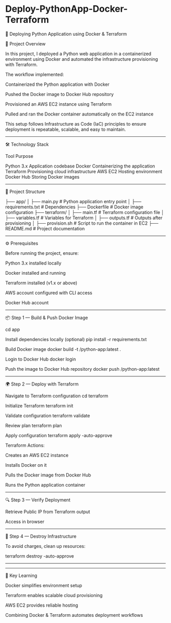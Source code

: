 # Deploy-PythonApp-Docker-Terraform
🚀 Deploying Python Application using Docker & Terraform

📖 Project Overview

In this project, I deployed a Python web application in a containerized environment using Docker and automated the infrastructure provisioning with Terraform.

The workflow implemented:

Containerized the Python application with Docker

Pushed the Docker image to Docker Hub repository

Provisioned an AWS EC2 instance using Terraform

Pulled and ran the Docker container automatically on the EC2 instance


This setup follows Infrastructure as Code (IaC) principles to ensure deployment is repeatable, scalable, and easy to maintain.


---

🛠 Technology Stack

Tool	Purpose

Python 3.x	Application codebase
Docker	Containerizing the application
Terraform	Provisioning cloud infrastructure
AWS EC2	Hosting environment
Docker Hub	Storing Docker images



---

📂 Project Structure

├── app/
│   ├── main.py               # Python application entry point
│   ├── requirements.txt      # Dependencies
├── Dockerfile                # Docker image configuration
├── terraform/
│   ├── main.tf               # Terraform configuration file
│   ├── variables.tf          # Variables for Terraform
│   ├── outputs.tf            # Outputs after provisioning
│   ├── provision.sh          # Script to run the container in EC2
├── README.md                 # Project documentation


---

⚙️ Prerequisites

Before running the project, ensure:

Python 3.x installed locally

Docker installed and running

Terraform installed (v1.x or above)

AWS account configured with CLI access

Docker Hub account

---

📦 Step 1 — Build & Push Docker Image

cd app

Install dependencies locally (optional)
pip install -r requirements.txt

 Build Docker image
docker build -t <dockerhub-username>/python-app:latest .

 Login to Docker Hub
docker login

Push the image to Docker Hub repository
docker push <dockerhub-username>/python-app:latest


---

🌍 Step 2 — Deploy with Terraform

 Navigate to Terraform configuration
cd terraform

 Initialize Terraform
terraform init

Validate configuration
terraform validate

Review plan
terraform plan

Apply configuration
terraform apply -auto-approve

Terraform Actions:

Creates an AWS EC2 instance

Installs Docker on it

Pulls the Docker image from Docker Hub

Runs the Python application container



---

🔍 Step 3 — Verify Deployment

Retrieve Public IP from Terraform output

Access in browser

---

🧹 Step 4 — Destroy Infrastructure

To avoid charges, clean up resources:

terraform destroy -auto-approve


---


---

📌 Key Learning

Docker simplifies environment setup

Terraform enables scalable cloud provisioning

AWS EC2 provides reliable hosting

Combining Docker & Terraform automates deployment workflows
